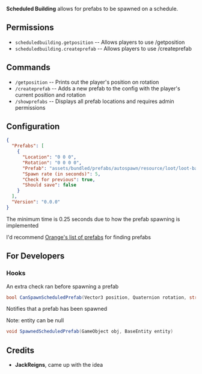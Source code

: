 **Scheduled Building** allows for prefabs to be spawned on a schedule.



## Permissions

* `scheduledbuilding.getposition` -- Allows players to use /getposition
* `scheduledbuilding.createprefab` -- Allows players to use /createprefab

## Commands

* `/getposition` -- Prints out the player's position on rotation
* `/createprefab` -- Adds a new prefab to the config with the player's current position and rotation
* `/showprefabs` -- Displays all prefab locations and requires admin permissions

## Configuration

```json
{
  "Prefabs": [
    {
      "Location": "0 0 0",
      "Rotation": "0 0 0 0",
      "Prefab": "assets/bundled/prefabs/autospawn/resource/loot/loot-barrel-1.prefab",
      "Spawn rate (in seconds)": 5,
      "Check for previous": true,
      "Should save": false
    }
  ],
  "Version": "0.0.0"
}
```

The minimum time is 0.25 seconds due to how the prefab spawning is implemented

I'd recommend [Orange's list of prefabs](https://github.com/OrangeWulf/Rust-Docs/) for finding prefabs

## For Developers

### Hooks

An extra check ran before spawning a prefab
```csharp
bool CanSpawnScheduledPrefab(Vector3 position, Quaternion rotation, string prefab, uint interval, bool check, bool save)
```

Notifies that a prefab has been spawned

Note: entity can be null
```csharp
void SpawnedScheduledPrefab(GameObject obj, BaseEntity entity)
```

## Credits

- **JackReigns**, came up with the idea
